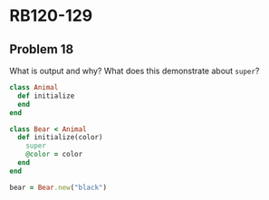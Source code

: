# RB120-129
## Problem 18

What is output and why? What does this demonstrate about `super`? 

```ruby
class Animal
  def initialize
  end
end

class Bear < Animal
  def initialize(color)
    super
    @color = color
  end
end

bear = Bear.new("black")   
```
